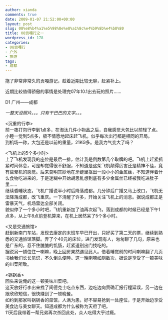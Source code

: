 ```yaml
---
author: xianda
comments: true
date: 2009-01-07 21:52:00+00:00
layout: post
slug: 08%e8%b4%a1%e5%98%8e%e8%a1%8c%e4%b9%8b%e4%b8%80
title: 08贡嘎行之一
wordpress_id: 178
categories:
- 08贡嘎行
- 户外
- 旅游
tags:
- 成都
---
```


拖了非常非常久的贡嘎游记，趁着近期比较无聊，赶紧补上。

 

近期比较值得骄傲的事情是处理完07年10.1出去玩的照片……

 

 

D1 广州——成都

 

_一整天没照片。。。只有干巴巴的文字。。。_

 

 

<沉重的行李>      
前一夜打包行李到1点多，在淘汰几件小物品之后，自我感觉大包比以前轻了点。       
小睡一觉到5点多，极不情愿地起床赶飞机。似乎每次出行都是相同的开局。       
到机场一称，大包还是以前的重量，21KG多。是我力气变大了吗？

 

 

<飞机上的5个多小时>      
上了飞机发现我的座位是最后一排，估计我是倒数第几个取牌的吧。飞机上赶紧抓紧时间休息，可是却觉得很不舒服，不知道是这架飞机颠得厉害还是精神不佳，竟有些晕机的感觉。后来莫明其妙地在牙缝里抠出一段小小的金属丝，不知道伴着什么食物吃进来的，于是迷糊中开始胡思乱想到底有多少金属丝已经被我吃进肚子里……       
继续昏睡状态，飞机广播说半小时后降落成都。几分钟后广播又马上改口，飞机无法降落成都，改飞重庆。一下清醒了许多，开始关注飞机上的消息。据说成都正是雷暴天气，机场雷达全部关闭。  <!-- more -->     
貌似停了一个多小时吧，飞机重新加了油再次起飞，落到成都的时候已经是下午1点多，从上午8点前登机算来，在机上居然呆了5个多小时。

 

 

<又是交通旅馆>      
赶到新南门车站，发现去康定的末班车早已开出，只好买了第二天的票，继续到熟悉的交通旅馆落脚。弄了个40元的床位，进门发现有人，匆匆聊了几句，原来也是广东的，忍不住膔膔的饥肠，赶紧道别出门找吃的。       
据说另一铺位住一喇嘛，晚上回房果然遇见此人。借着睡觉前的时间喇嘛翻了几页书给我们长长见识，不久倒头便睡。这一晚喇嘛如厕数次，据说是享受了一顿美味的川菜所致。

 

 

<锅锅香>      
回头来说俺的这一顿美味川菜吧。       
这天放好行李出来找了间德克士吃点东西，边吃边向贡确汇报行程延误，另一边在跟欣欣短信，很快赚到了一顿晚餐。       
如约到那家叫锅锅香的菜馆，人满为患，好不容易抢到一处座位，于是开始边享受美食边与美女聊天。知道成都为什么被称为天府了吧。       
11天后我带着一帮兄弟再次杀回此处，众人吃得大乎过瘾。

 
